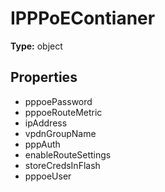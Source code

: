# IPPPoEContianer


**Type:** object

## Properties
* pppoePassword
* pppoeRouteMetric
* ipAddress
* vpdnGroupName
* pppAuth
* enableRouteSettings
* storeCredsInFlash
* pppoeUser
